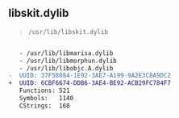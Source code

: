 ## libskit.dylib

> `/usr/lib/libskit.dylib`

```diff

   - /usr/lib/libmarisa.dylib
   - /usr/lib/libmorphun.dylib
   - /usr/lib/libobjc.A.dylib
-  UUID: 37F58084-1E92-3AE7-A199-9A2E3C8A9DC2
+  UUID: 6CBF6674-DDB6-3AE4-BE92-ACB29FC784F7
   Functions: 521
   Symbols:   1140
   CStrings:  168

```
